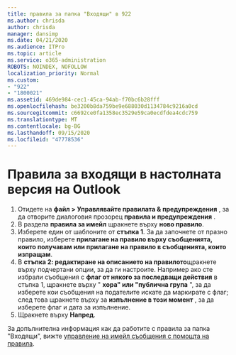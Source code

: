 ```yaml
---
title: правила за папка "Входящи" в 922
ms.author: chrisda
author: chrisda
manager: dansimp
ms.date: 04/21/2020
ms.audience: ITPro
ms.topic: article
ms.service: o365-administration
ROBOTS: NOINDEX, NOFOLLOW
localization_priority: Normal
ms.custom:
- "922"
- "1800021"
ms.assetid: 469de984-cec1-45ca-94ab-f70bc6b28fff
ms.openlocfilehash: be3200b8da759be9e688030d1134784c9216a0cd
ms.sourcegitcommit: c6692ce0fa1358ec3529e59ca0ecdfdea4cdc759
ms.translationtype: MT
ms.contentlocale: bg-BG
ms.lasthandoff: 09/15/2020
ms.locfileid: "47778536"
---
```

# <a name="inbox-rules-in-outlook-desktop"></a>Правила за входящи в настолната версия на Outlook

1. Отидете на **файл > Управлявайте правилата & предупреждения** , за да отворите диалоговия прозорец **правила и предупреждения** .
2. В раздела **правила за имейл** щракнете върху **ново правило**.
3. Изберете един от шаблоните от **стъпка 1**. За да започнете от празно правило, изберете **прилагане на правило върху съобщенията, които получавам или прилагане на правило в съобщенията, които изпращам**.
4. В **стъпка 2: редактиране на описанието на правилото**щракнете върху подчертани опции, за да ги настроите. Например ако сте избрали съобщения с **флаг от някого за последващи действия** в стъпка 1, щракнете върху " **хора" или "публична група** ", за да изберете кои съобщения на подателите искате да маркирате с флаг; след това щракнете върху за **изпълнение в този момент** , за да изберете флаг и дата за изпълнение.
5. Щракнете върху **Напред**.

За допълнителна информация как да работите с правила за папка "Входящи", вижте [управление на имейл съобщения с помощта на правила](https://support.office.com/article/manage-email-messages-by-using-rules-c24f5dea-9465-4df4-ad17-a50704d66c59).
